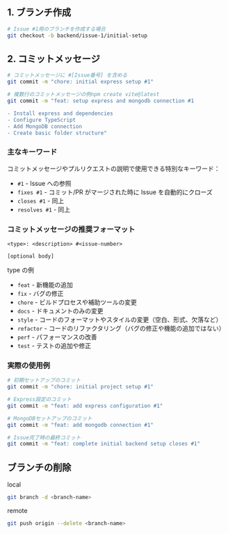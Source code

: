 ## 1. ブランチ作成

```bash
# Issue #1用のブランチを作成する場合
git checkout -b backend/issue-1/initial-setup
```

## 2. コミットメッセージ

```bash
# コミットメッセージに #[Issue番号] を含める
git commit -m "chore: initial express setup #1"

# 複数行のコミットメッセージの例npm create vite@latest
git commit -m "feat: setup express and mongodb connection #1

- Install express and dependencies
- Configure TypeScript
- Add MongoDB connection
- Create basic folder structure"
```

### 主なキーワード

コミットメッセージやプルリクエストの説明で使用できる特別なキーワード：

- `#1` - Issue への参照
- `fixes #1` - コミット/PR がマージされた時に Issue を自動的にクローズ
- `closes #1` - 同上
- `resolves #1` - 同上

### コミットメッセージの推奨フォーマット

```
<type>: <description> #<issue-number>

[optional body]
```

type の例

- `feat` - 新機能の追加
- `fix` - バグの修正
- `chore` - ビルドプロセスや補助ツールの変更
- `docs` - ドキュメントのみの変更
- `style` - コードのフォーマットやスタイルの変更（空白、形式、欠落など）
- `refactor` - コードのリファクタリング（バグの修正や機能の追加ではない）
- `perf` - パフォーマンスの改善
- `test` - テストの追加や修正

### 実際の使用例

```bash
# 初期セットアップのコミット
git commit -m "chore: initial project setup #1"

# Express設定のコミット
git commit -m "feat: add express configuration #1"

# MongoDBセットアップのコミット
git commit -m "feat: add mongodb connection #1"

# Issue完了時の最終コミット
git commit -m "feat: complete initial backend setup closes #1"
```

## ブランチの削除

local

```bash
git branch -d <branch-name>
```

remote

```bash
git push origin --delete <branch-name>
```
